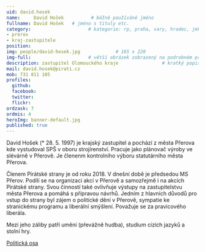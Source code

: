 ```yaml
---
uid: david.hosek
name:     David Hošek          # běžně používáné jméno
fullname: David Hošek   # jméno s tituly etc.
category:                     # kategorie: rp, praha, vary, hradec, jmk, senat
- prerov
- kraj-zastupitele
position:
img: people/david-hosek.jpg             # 165 x 220
img-full:                     # větší obrázek zobrazený na podrobném profilu
description: zastupitel Olomouckého kraje                # kratký popis, max 160 znaků
mail: david.hosek@pirati.cz
mob: 731 811 105        
profiles:
  github:
  facebook:       
  twitter:        
  flickr:  
ordzask: 7
ordmis: 4
heroImg: banner-default.jpg
published: true
---
```

David Hošek (* 28. 5. 1997) je krajský zastupitel a pochází z města Přerova kde vystudoval SPŠ v oboru strojírenství. Pracuje jako plánovač výroby ve slévárně v Přerově. Je členenm kontrolního výboru statutárního města Přerova.

Členem Pirátské strany je od roku 2018. V dnešní době je předsedou MS Přerov. Podílí se na organizaci akcí v Přerově a samozřejmě i na akcích Pirátské strany. Svou činností také ovlivňuje výstupy na zastupitelstvu města Přerova a pomáhá s přípravou návrhů. Jedním z hlavních důvodů pro vstup do strany byl zájem o politické dění v Přerově, sympatie ke stranickému programu a liberální smýšlení. Považuje se za pravicového liberála. 

Mezi jeho záliby patří umění (převážně hudba), studium cizích jazyků a stolní hry.

[Politická osa](https://interaktivni.rozhlas.cz/data/polkviz/results.html?e=42.7&d=46.8&g=61.9&s=68.5)
